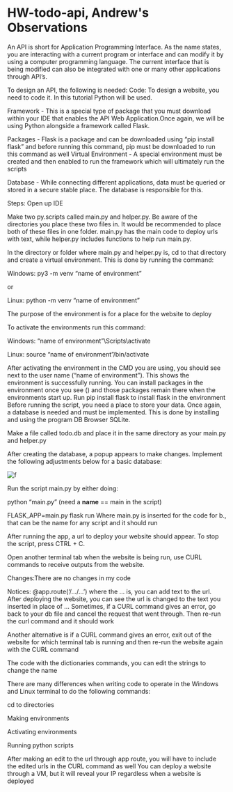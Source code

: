 # HW-todo-api, Andrew's Observations

An API is short for Application Programming Interface. As the name states, you are interacting with a current program or interface and can modify it by using a computer programming language. The current interface that is being modified can also be integrated with one or many other applications through API’s.

To design an API, the following is needed:
Code: To design a website, you need to code it. In this tutorial Python will be used.

Framework - This is a special type of package that you must download within your IDE that enables the API Web Application.Once again, we will be using Python alongside a framework called Flask. 

Packages - Flask is a package and can be downloaded using “pip install flask” and before running this command, pip must be downloaded to run this command as well
Virtual Environment - A special environment must be created and then enabled to run the framework which will ultimately run the scripts 

Database - While connecting different applications, data must be queried or stored in a secure stable place. The database is responsible for this. 

Steps:
Open up IDE 

Make two py.scripts called main.py and helper.py. Be aware of the directories you place these two files in. It would be recommended to place both of these files in one folder. main.py has the main code to deploy urls with text, while helper.py includes functions to help run main.py. 

In the directory or folder where main.py and helper.py is, cd to that directory and create a virtual environment. This is done by running the command: 

Windows: py3 -m venv “name of environment”

or

Linux: python -m venv “name of environment”

The purpose of the environment is for a place for the website to deploy 

To activate the environments run this command:

Windows: “name of environment”\Scripts\activate

Linux: source “name of environment”/bin/activate

After activating the environment in the CMD you are using, you should see next to the user name (“name of environment”). This shows the environment is successfully running. 
You can install packages in the environment once you see () and those packages remain there when the environments start up. Run pip install flask to install flask in the environment
Before running the script, you need a place to store your data. Once again, a database is needed and must be implemented. This is done by installing and using the program DB Browser SQLite.

Make a file called todo.db and place it in the same directory as your main.py and helper.py

After creating the database, a popup appears to make changes. Implement the following adjustments below for a basic database:

![f](https://user-images.githubusercontent.com/65320854/131421867-ea13f4c3-249a-464a-ac5b-7086ffc43ef9.PNG)


 
Run the script main.py by either doing:

python “main.py” (need a __name__ == main in the script)

FLASK_APP=main.py flask run
Where main.py is inserted for the code for b., that can be the name for any script and it should run

After running the app, a url to deploy your website should appear. To stop the script, press CTRL + C. 

Open another terminal tab when the website is being run, use CURL commands to receive outputs from the website.  

Changes:There are no changes in my code

Notices:
@app.route(‘/.../...’) where the … is, you can add text to the url. After deploying the website, you can see the url is changed to the text you inserted in place of …
Sometimes, if a CURL command gives an error, go back to your db file and cancel the request that went through. Then re-run the curl command and it should work 

Another alternative is if a CURL command gives an error, exit out of the website for which terminal tab is running and then re-run the website again with the CURL command

The code with the dictionaries commands, you can edit the strings to change the name

There are many differences when writing code to operate in the Windows and Linux terminal to do the following commands:

cd to directories

Making environments

Activating environments

Running python scripts

After making an edit to the url through app route, you will have to include the edited urls in the CURL command as well
You can deploy a website through a VM, but it will reveal your IP regardless when a website is deployed


